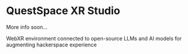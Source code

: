 # QuestSpace XR Studio

More info soon...

WebXR environment connected to open-source LLMs and AI models for augmenting hackerspace experience